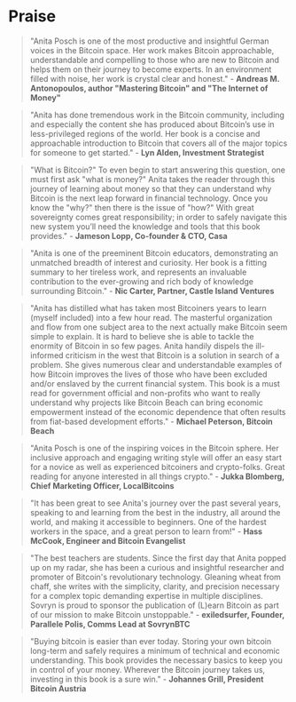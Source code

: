 # Praise

> "Anita Posch is one of the most productive and insightful German voices in the Bitcoin space. Her work makes Bitcoin approachable, understandable and compelling to those who are new to Bitcoin and helps them on their journey to become experts. In an environment filled with noise, her work is crystal clear and honest." - **Andreas M. Antonopoulos, author "Mastering Bitcoin" and "The Internet of Money"**

> "Anita has done tremendous work in the Bitcoin community, including and especially the content she has produced about Bitcoin’s use in less-privileged regions of the world. Her book is a concise and approachable introduction to Bitcoin that covers all of the major topics for someone to get started." - **Lyn Alden, Investment Strategist**

> "What is Bitcoin?" To even begin to start answering this question, one must first ask "what is money?" Anita takes the reader through this journey of learning about money so that they can understand why Bitcoin is the next leap forward in financial technology. Once you know the "why?" then there is the issue of "how?" With great sovereignty comes great responsibility; in order to safely navigate this new system you’ll need the knowledge and tools that this book provides." - **Jameson Lopp, Co-founder & CTO, Casa**

> "Anita is one of the preeminent Bitcoin educators, demonstrating an unmatched breadth of interest and curiosity. Her book is a fitting summary to her tireless work, and represents an invaluable contribution to the ever-growing and rich body of knowledge surrounding Bitcoin." - **Nic Carter, Partner, Castle Island Ventures**

> "Anita has distilled what has taken most Bitcoiners years to learn (myself included) into a few hour read. The masterful organization and flow from one subject area to the next actually make Bitcoin seem simple to explain. It is hard to believe she is able to tackle the enormity of Bitcoin in so few pages. Anita handily dispels the ill-informed criticism in the west that Bitcoin is a solution in search of a problem. She gives numerous clear and understandable examples of how Bitcoin improves the lives of those who have been excluded and/or enslaved by the current financial system. This book is a must read for government official and non-profits who want to really understand why projects like Bitcoin Beach can bring economic empowerment instead of the economic dependence that often results from fiat-based development efforts." - **Michael Peterson, Bitcoin Beach**

> "Anita Posch is one of the inspiring voices in the Bitcoin sphere. Her inclusive approach and engaging writing style will offer an easy start for a novice as well as experienced bitcoiners and crypto-folks. Great reading for anyone interested in all things crypto." - **Jukka Blomberg, Chief Marketing Officer, LocalBitcoins**

> "It has been great to see Anita's journey over the past several years, speaking to and learning from the best in the industry, all around the world, and making it accessible to beginners. One of the hardest workers in the space, and a great person to learn from!" - **Hass McCook, Engineer and Bitcoin Evangelist**

> "The best teachers are students. Since the first day that Anita popped up on my radar, she has been a curious and insightful researcher and promoter of Bitcoin's revolutionary technology. Gleaning wheat from chaff, she writes with the simplicity, clarity, and precision necessary for a complex topic demanding expertise in multiple disciplines. Sovryn is proud to sponsor the publication of (L)earn Bitcoin as part of our mission to make Bitcoin unstoppable." - **exiledsurfer, Founder, Parallele Polis, Comms Lead at SovrynBTC**

> "Buying bitcoin is easier than ever today. Storing your own bitcoin long-term and safely requires a minimum of technical and economic understanding. This book provides the necessary basics to keep you in control of your money. Wherever the Bitcoin journey takes us, investing in this book is a sure win." - **Johannes Grill, President Bitcoin Austria**


